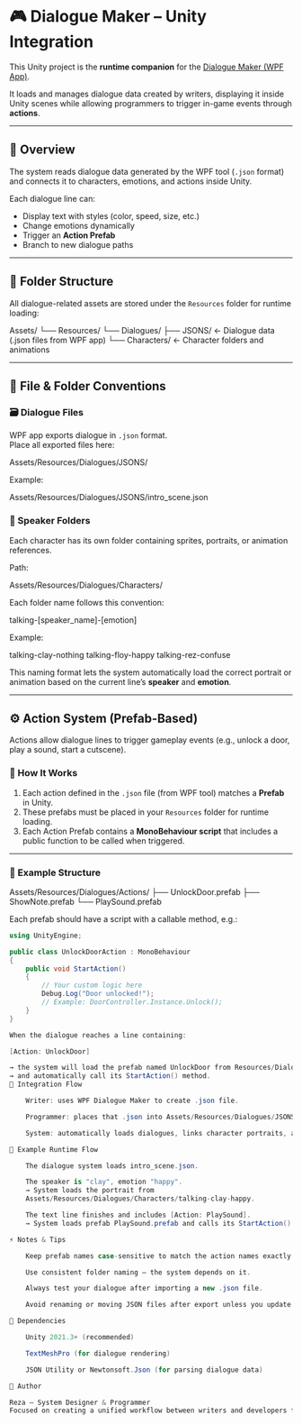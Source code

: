 # 🎮 Dialogue Maker – Unity Integration

This Unity project is the **runtime companion** for the [Dialogue Maker (WPF App)](https://github.com/rezdevir/Dialogue-Maker).

It loads and manages dialogue data created by writers, displaying it inside Unity scenes while allowing programmers to trigger in-game events through **actions**.

---

## 🧩 Overview

The system reads dialogue data generated by the WPF tool (`.json` format) and connects it to characters, emotions, and actions inside Unity.

Each dialogue line can:

- Display text with styles (color, speed, size, etc.)
- Change emotions dynamically
- Trigger an **Action Prefab**
- Branch to new dialogue paths

---

## 📁 Folder Structure

All dialogue-related assets are stored under the `Resources` folder for runtime loading:

Assets/
└── Resources/
└── Dialogues/
├── JSONS/ ← Dialogue data (.json files from WPF app)
└── Characters/ ← Character folders and animations

---

## 💾 File & Folder Conventions

### 🗃️ Dialogue Files

WPF app exports dialogue in `.json` format.  
Place all exported files here:

Assets/Resources/Dialogues/JSONS/

Example:

Assets/Resources/Dialogues/JSONS/intro_scene.json

### 🧍 Speaker Folders

Each character has its own folder containing sprites, portraits, or animation references.

Path:

Assets/Resources/Dialogues/Characters/

Each folder name follows this convention:

talking-[speaker_name]-[emotion]

Example:

talking-clay-nothing
talking-floy-happy
talking-rez-confuse

This naming format lets the system automatically load the correct portrait or animation based on the current line’s **speaker** and **emotion**.

---

## ⚙️ Action System (Prefab-Based)

Actions allow dialogue lines to trigger gameplay events (e.g., unlock a door, play a sound, start a cutscene).

### 🔹 How It Works

1. Each action defined in the `.json` file (from WPF tool) matches a **Prefab** in Unity.
2. These prefabs must be placed in your `Resources` folder for runtime loading.
3. Each Action Prefab contains a **MonoBehaviour script** that includes a public function to be called when triggered.

---

### 🧱 Example Structure

Assets/Resources/Dialogues/Actions/
├── UnlockDoor.prefab
├── ShowNote.prefab
└── PlaySound.prefab

Each prefab should have a script with a callable method, e.g.:

```csharp
using UnityEngine;

public class UnlockDoorAction : MonoBehaviour
{
    public void StartAction()
    {
        // Your custom logic here
        Debug.Log("Door unlocked!");
        // Example: DoorController.Instance.Unlock();
    }
}

When the dialogue reaches a line containing:

[Action: UnlockDoor]

→ the system will load the prefab named UnlockDoor from Resources/Dialogues/Actions/
→ and automatically call its StartAction() method.
🧠 Integration Flow

    Writer: uses WPF Dialogue Maker to create .json file.

    Programmer: places that .json into Assets/Resources/Dialogues/JSONS/.

    System: automatically loads dialogues, links character portraits, and triggers action prefabs.

🔄 Example Runtime Flow

    The dialogue system loads intro_scene.json.

    The speaker is "clay", emotion "happy".
    → System loads the portrait from
    Assets/Resources/Dialogues/Characters/talking-clay-happy.

    The text line finishes and includes [Action: PlaySound].
    → System loads prefab PlaySound.prefab and calls its StartAction().

⚡ Notes & Tips

    Keep prefab names case-sensitive to match the action names exactly.

    Use consistent folder naming — the system depends on it.

    Always test your dialogue after importing a new .json file.

    Avoid renaming or moving JSON files after export unless you update references.

🧰 Dependencies

    Unity 2021.3+ (recommended)

    TextMeshPro (for dialogue rendering)

    JSON Utility or Newtonsoft.Json (for parsing dialogue data)

👤 Author

Reza – System Designer & Programmer
Focused on creating a unified workflow between writers and developers for faster, more flexible narrative systems in Unity.
```

